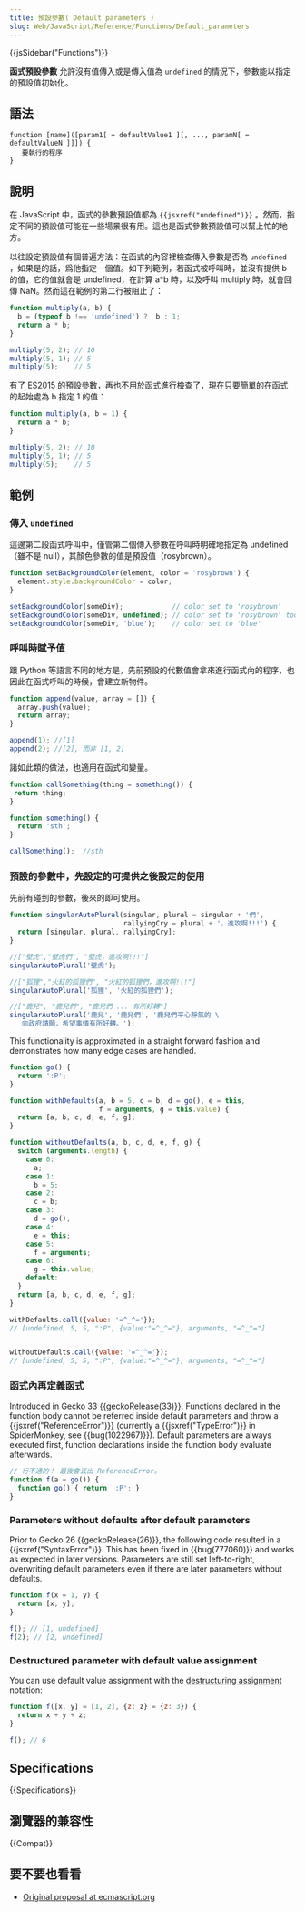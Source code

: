 ```yaml
---
title: 預設參數( Default parameters )
slug: Web/JavaScript/Reference/Functions/Default_parameters
---
```


{{jsSidebar("Functions")}}

**函式預設參數** 允許沒有值傳入或是傳入值為 `undefined` 的情況下，參數能以指定的預設值初始化。

## 語法

```plain
function [name]([param1[ = defaultValue1 ][, ..., paramN[ = defaultValueN ]]]) {
   要執行的程序
}
```

## 說明

在 JavaScript 中，函式的參數預設值都為 `{{jsxref("undefined")}}` 。然而，指定不同的預設值可能在一些場景很有用。這也是函式參數預設值可以幫上忙的地方。

以往設定預設值有個普遍方法：在函式的內容裡檢查傳入參數是否為 `undefined` ，如果是的話，爲他指定一個值。如下列範例，若函式被呼叫時，並沒有提供 b 的值，它的值就會是 undefined，在計算 a*b 時，以及呼叫 multiply 時，就會回傳 NaN。然而這在範例的第二行被阻止了：

```js
function multiply(a, b) {
  b = (typeof b !== 'undefined') ?  b : 1;
  return a * b;
}

multiply(5, 2); // 10
multiply(5, 1); // 5
multiply(5);    // 5
```

有了 ES2015 的預設參數，再也不用於函式進行檢查了，現在只要簡單的在函式的起始處為 b 指定 1 的值：

```js
function multiply(a, b = 1) {
  return a * b;
}

multiply(5, 2); // 10
multiply(5, 1); // 5
multiply(5);    // 5
```

## 範例

### 傳入 `undefined`

這邊第二段函式呼叫中，僅管第二個傳入參數在呼叫時明確地指定為 undefined（雖不是 null），其顏色參數的值是預設值（rosybrown）。

```js
function setBackgroundColor(element, color = 'rosybrown') {
  element.style.backgroundColor = color;
}

setBackgroundColor(someDiv);            // color set to 'rosybrown'
setBackgroundColor(someDiv, undefined); // color set to 'rosybrown' too
setBackgroundColor(someDiv, 'blue');    // color set to 'blue'
```

### 呼叫時賦予值

跟 Python 等語言不同的地方是，先前預設的代數值會拿來進行函式內的程序，也因此在函式呼叫的時候，會建立新物件。

```js
function append(value, array = []) {
  array.push(value);
  return array;
}

append(1); //[1]
append(2); //[2], 而非 [1, 2]
```

諸如此類的做法，也適用在函式和變量。

```js
function callSomething(thing = something()) {
 return thing;
}

function something() {
  return 'sth';
}

callSomething();  //sth
```

### 預設的參數中，先設定的可提供之後設定的使用

先前有碰到的參數，後來的即可使用。

```js
function singularAutoPlural(singular, plural = singular + '們',
                            rallyingCry = plural + '，進攻啊!!!') {
  return [singular, plural, rallyingCry];
}

//["壁虎","壁虎們", "壁虎，進攻啊!!!"]
singularAutoPlural('壁虎');

//["狐狸","火紅的狐狸們", "火紅的狐狸們，進攻啊!!!"]
singularAutoPlural('狐狸', '火紅的狐狸們');

//["鹿兒", "鹿兒們", "鹿兒們 ... 有所好轉"]
singularAutoPlural('鹿兒', '鹿兒們', '鹿兒們平心靜氣的 \
   向政府請願，希望事情有所好轉。');
```

This functionality is approximated in a straight forward fashion and demonstrates how many edge cases are handled.

```js
function go() {
  return ':P';
}

function withDefaults(a, b = 5, c = b, d = go(), e = this,
                      f = arguments, g = this.value) {
  return [a, b, c, d, e, f, g];
}

function withoutDefaults(a, b, c, d, e, f, g) {
  switch (arguments.length) {
    case 0:
      a;
    case 1:
      b = 5;
    case 2:
      c = b;
    case 3:
      d = go();
    case 4:
      e = this;
    case 5:
      f = arguments;
    case 6:
      g = this.value;
    default:
  }
  return [a, b, c, d, e, f, g];
}

withDefaults.call({value: '=^_^='});
// [undefined, 5, 5, ":P", {value:"=^_^="}, arguments, "=^_^="]


withoutDefaults.call({value: '=^_^='});
// [undefined, 5, 5, ":P", {value:"=^_^="}, arguments, "=^_^="]
```

### 函式內再定義函式

Introduced in Gecko 33 {{geckoRelease(33)}}. Functions declared in the function body cannot be referred inside default parameters and throw a {{jsxref("ReferenceError")}} (currently a {{jsxref("TypeError")}} in SpiderMonkey, see {{bug(1022967)}}). Default parameters are always executed first, function declarations inside the function body evaluate afterwards.

```js
// 行不通的！ 最後會丟出 ReferenceError。
function f(a = go()) {
  function go() { return ':P'; }
}
```

### Parameters without defaults after default parameters

Prior to Gecko 26 {{geckoRelease(26)}}, the following code resulted in a {{jsxref("SyntaxError")}}. This has been fixed in {{bug(777060)}} and works as expected in later versions. Parameters are still set left-to-right, overwriting default parameters even if there are later parameters without defaults.

```js
function f(x = 1, y) {
  return [x, y];
}

f(); // [1, undefined]
f(2); // [2, undefined]
```

### Destructured parameter with default value assignment

You can use default value assignment with the [destructuring assignment](/zh-TW/docs/Web/JavaScript/Reference/Operators/Destructuring_assignment) notation:

```js
function f([x, y] = [1, 2], {z: z} = {z: 3}) {
  return x + y + z;
}

f(); // 6
```

## Specifications

{{Specifications}}

## 瀏覽器的兼容性

{{Compat}}

## 要不要也看看

- [Original proposal at ecmascript.org](http://wiki.ecmascript.org/doku.php?id=harmony:parameter_default_values)
